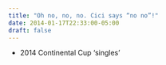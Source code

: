 ```yaml
---
title: "Oh no, no, no. Cici says “no no”!"
date: 2014-01-17T22:33:00-05:00
draft: false
---
```

- 2014 Continental Cup ‘singles’